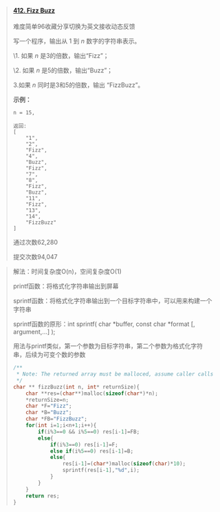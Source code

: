 > #### [412. Fizz Buzz](https://leetcode-cn.com/problems/fizz-buzz/)
>
> 难度简单96收藏分享切换为英文接收动态反馈
>
> 写一个程序，输出从 1 到 *n* 数字的字符串表示。
>
> \1. 如果 *n* 是3的倍数，输出“Fizz”；
>
> \2. 如果 *n* 是5的倍数，输出“Buzz”；
>
> 3.如果 *n* 同时是3和5的倍数，输出 “FizzBuzz”。
>
> **示例：**
>
> ```
> n = 15,
> 
> 返回:
> [
>     "1",
>     "2",
>     "Fizz",
>     "4",
>     "Buzz",
>     "Fizz",
>     "7",
>     "8",
>     "Fizz",
>     "Buzz",
>     "11",
>     "Fizz",
>     "13",
>     "14",
>     "FizzBuzz"
> ]
> ```
>
> 通过次数62,280
>
> 提交次数94,047

> 解法：时间复杂度O(n)，空间复杂度O(1)
>
> printf函数：将格式化字符串输出到屏幕
>
> sprintf函数：将格式化字符串输出到一个目标字符串中，可以用来构建一个字符串
>
> sprintf函数的原形：int sprintf( char *buffer, const char *format [, argument,...] );
>
> 用法与printf类似，第一个参数为目标字符串，第二个参数为格式化字符串，后续为可变个数的参数
>
> ```c
> /**
>  * Note: The returned array must be malloced, assume caller calls free().
>  */
> char ** fizzBuzz(int n, int* returnSize){
>     char **res=(char**)malloc(sizeof(char*)*n);
>     *returnSize=n;
>     char *F="Fizz";
>     char *B="Buzz";
>     char *FB="FizzBuzz";
>     for(int i=1;i<n+1;i++){
>         if(i%3==0 && i%5==0) res[i-1]=FB;
>         else{
>             if(i%3==0) res[i-1]=F;
>             else if(i%5==0) res[i-1]=B;
>             else{
>                 res[i-1]=(char*)malloc(sizeof(char)*10);
>                 sprintf(res[i-1],"%d",i);
>             }
>         }
>     }
>     return res;
> }
> ```
>
> 